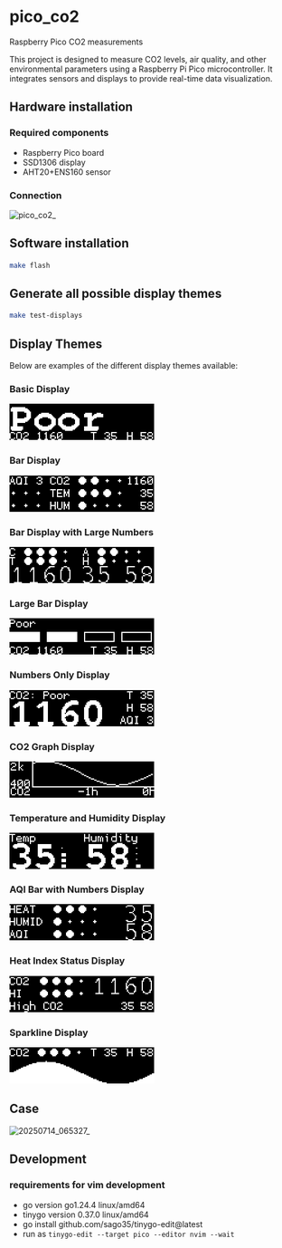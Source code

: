 # pico_co2
Raspberry Pico CO2 measurements

This project is designed to measure CO2 levels, air quality, and other environmental parameters using a Raspberry Pi Pico microcontroller. It integrates sensors and displays to provide real-time data visualization.

## Hardware installation

### Required components

* Raspberry Pico board
* SSD1306 display
* AHT20+ENS160 sensor

### Connection

![pico_co2_](https://github.com/user-attachments/assets/616411a3-a43a-46e7-acf2-e7d9d982135e)

## Software installation

```bash
make flash
```

## Generate all possible display themes

```bash
make test-displays
```

## Display Themes

Below are examples of the different display themes available:

### Basic Display
![Basic Display](images/normal/basic.png)

### Bar Display
![Bar Display](images/normal/bars.png)

### Bar Display with Large Numbers
![Bar Display with Large Numbers](images/normal/bars_with_large_nums.png)

### Large Bar Display
![Large Bar Display](images/normal/large_bar.png)

### Numbers Only Display
![Numbers Only Display](images/normal/nums.png)

### CO2 Graph Display
![CO2 Graph Display](images/normal/co2_graph.png)

### Temperature and Humidity Display
![Temperature and Humidity Display](images/normal/temp_humid.png)

### AQI Bar with Numbers Display
![AQI Bar with Numbers Display](images/normal/aqi_bar_with_nums.png)

### Heat Index Status Display
![Heat Index Status Display](images/normal/render_heat_index_status.png)

### Sparkline Display
![Sparkline Display](images/normal/sparkline.png)

## Case

![20250714_065327_](https://github.com/user-attachments/assets/1119b4b1-9fd0-45b7-aa6f-d544de5fbf7b)


## Development
### requirements for vim development
* go version go1.24.4 linux/amd64
* tinygo version 0.37.0 linux/amd64
* go install github.com/sago35/tinygo-edit@latest
* run as `tinygo-edit --target pico --editor nvim --wait`

